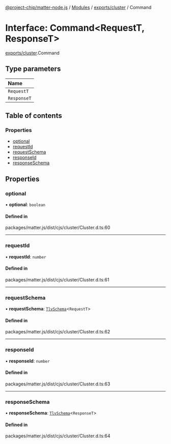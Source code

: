[@project-chip/matter-node.js](../README.md) / [Modules](../modules.md) / [exports/cluster](../modules/exports_cluster.md) / Command

# Interface: Command<RequestT, ResponseT\>

[exports/cluster](../modules/exports_cluster.md).Command

## Type parameters

| Name |
| :------ |
| `RequestT` |
| `ResponseT` |

## Table of contents

### Properties

- [optional](exports_cluster.Command.md#optional)
- [requestId](exports_cluster.Command.md#requestid)
- [requestSchema](exports_cluster.Command.md#requestschema)
- [responseId](exports_cluster.Command.md#responseid)
- [responseSchema](exports_cluster.Command.md#responseschema)

## Properties

### optional

• **optional**: `boolean`

#### Defined in

packages/matter.js/dist/cjs/cluster/Cluster.d.ts:60

___

### requestId

• **requestId**: `number`

#### Defined in

packages/matter.js/dist/cjs/cluster/Cluster.d.ts:61

___

### requestSchema

• **requestSchema**: [`TlvSchema`](../classes/exports_tlv.TlvSchema.md)<`RequestT`\>

#### Defined in

packages/matter.js/dist/cjs/cluster/Cluster.d.ts:62

___

### responseId

• **responseId**: `number`

#### Defined in

packages/matter.js/dist/cjs/cluster/Cluster.d.ts:63

___

### responseSchema

• **responseSchema**: [`TlvSchema`](../classes/exports_tlv.TlvSchema.md)<`ResponseT`\>

#### Defined in

packages/matter.js/dist/cjs/cluster/Cluster.d.ts:64

